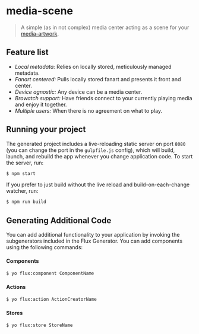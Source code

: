 
# media-scene

> A simple (as in not complex) media center acting as a scene for your [media-artwork](https://github.com/varl/media-artwork).

## Feature list
- _Local metadata:_ Relies on locally stored, meticulously managed metadata.
- _Fanart centered:_ Pulls locally stored fanart and presents it front and center.
- _Device agnostic:_ Any device can be a media center.
- _Browatch support:_ Have friends connect to your currently playing media and enjoy it together.
- _Multiple users:_ When there is no agreement on what to play.

## Running your project

The generated project includes a live-reloading static server on port `8080` (you can change the port in the `gulpfile.js` config), which will build, launch, and rebuild the app whenever you change application code. To start the server, run:

```bash
$ npm start
```

If you prefer to just build without the live reload and build-on-each-change watcher, run:

```bash
$ npm run build
```

## Generating Additional Code

You can add additional functionality to your application by invoking the subgenerators included in the Flux Generator. You can add components using the following commands:

#### Components
```bash
$ yo flux:component ComponentName
```

#### Actions
```bash
$ yo flux:action ActionCreatorName
```

#### Stores
```bash
$ yo flux:store StoreName
```
